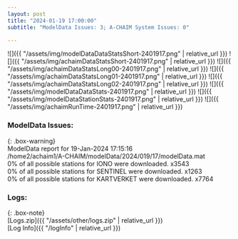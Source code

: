 ```yaml
---
layout: post
title: "2024-01-19 17:00:00"
subtitle: "ModelData Issues: 3; A-CHAIM System Issues: 0"

---
```


![]({{ "/assets/img/modelDataDataStatsShort-2401917.png" | relative_url }})
![]({{ "/assets/img/achaimDataStatsShort-2401917.png" | relative_url }})
![]({{ "/assets/img/achaimDataStatsLong00-2401917.png" | relative_url }})
![]({{ "/assets/img/achaimDataStatsLong01-2401917.png" | relative_url }})
![]({{ "/assets/img/achaimDataStatsLong02-2401917.png" | relative_url }})
![]({{ "/assets/img/modelDataDataStats-2401917.png" | relative_url }})
![]({{ "/assets/img/modelDataStationStats-2401917.png" | relative_url }})
![]({{ "/assets/img/achaimRunTime-2401917.png" | relative_url }})


### ModelData Issues:  
  
{: .box-warning}  
 ModelData report for 19-Jan-2024 17:15:16   
 /home2/achaim1/A-CHAIM/modelData/2024/019/17/modelData.mat   
 0% of all possible stations for IONO were downloaded. x3543   
 0% of all possible stations for SENTINEL were downloaded. x1263   
 0% of all possible stations for KARTVERKET were downloaded. x7764   
  


### Logs:  
  
{: .box-note}  
[Logs.zip]({{ "/assets/other/logs.zip" | relative_url }})  
[Log Info]({{ "/logInfo" | relative_url }})  
